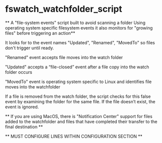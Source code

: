 # fswatch_watchfolder_script

** A "file-system events" script built to avoid scanning a folder
Using operating system specific filesystem events it also monitors for "growing files" before triggering an action**

It looks for to the event names "Updated", "Renamed", "MovedTo" so files don't trigger until ready.

"Renamed" event accepts file moves into the watch folder

"Updated" accepts a “file-closed” event after a file copy into the watch folder occurs

"MovedTo" event is operating system specific to Linux and identifies file moves into the watchfolder

If a file is removed from the watch folder, the script checks for this
false event by examining the folder for the same file.  If the file doesn’t exist,
the event is ignored.

** If you are using MacOS, there is "Notification Center" support for files added to the watchfolder and files that have completed their transfer to the final destination **


** MUST CONFIGURE LINES WITHIN CONFIGURATION SECTION **
